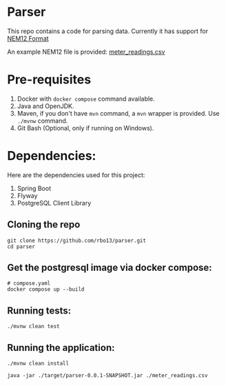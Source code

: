 # Parser
This repo contains a code for parsing data. Currently it has support for [NEM12 Format](https://aemo.com.au/-/media/files/electricity/nem/retail_and_metering/market_settlement_and_transfer_solutions/2022/mdff-specification-nem12-nem13-v25.pdf?la=en)

An example NEM12 file is provided: [meter_readings.csv](./meter_readings.csv)

# Pre-requisites
1. Docker with `docker compose` command available.
2. Java and OpenJDK.
3. Maven, if you don't have `mvn` command, a `mvn` wrapper is provided. Use `./mvnw` command.
4. Git Bash (Optional, only if running on Windows).

# Dependencies:
Here are the dependencies used for this project:
1. Spring Boot
2. Flyway
3. PostgreSQL Client Library

## Cloning the repo
```git
git clone https://github.com/rbo13/parser.git
cd parser
```

## Get the postgresql image via docker compose:
```shell
# compose.yaml
docker compose up --build
```

## Running tests:
```shell
./mvnw clean test
```

## Running the application:
```shell
./mvnw clean install

java -jar ./target/parser-0.0.1-SNAPSHOT.jar ./meter_readings.csv
```